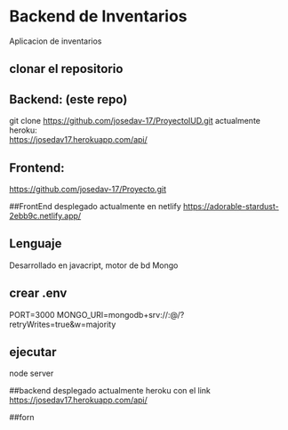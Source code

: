 # Backend de Inventarios
Aplicacion de inventarios

## clonar el repositorio 

## Backend: (este repo)
git clone https://github.com/josedav-17/ProyectoIUD.git
actualmente heroku:  
https://josedav17.herokuapp.com/api/

## Frontend:
https://github.com/josedav-17/Proyecto.git

##FrontEnd desplegado actualmente en netlify
https://adorable-stardust-2ebb9c.netlify.app/


## Lenguaje
Desarrollado en javacript, motor de bd Mongo

## crear .env
PORT=3000
MONGO_URI=mongodb+srv://<user>:<password>@<url>/?retryWrites=true&w=majority

## ejecutar
node server
 
  
##backend desplegado actualmente heroku con el link 
  https://josedav17.herokuapp.com/api/

##forn 

